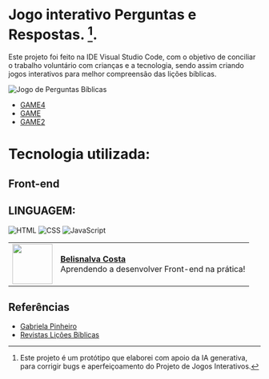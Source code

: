 # Jogo interativo Perguntas e Respostas. [^1].

Este projeto foi feito na IDE Visual Studio Code, com o objetivo de conciliar o trabalho voluntário com crianças e a tecnologia, sendo assim criando jogos interativos para melhor compreensão das lições bíblicas.

![Jogo de Perguntas Bíblicas](https://github.com/BelisnalvaCosta/jogos_interativos/assets/72033269/629feea9-cd64-4a8b-a664-150d46cabeca)
- [GAME4](http://127.0.0.1:5502/jogo4-PergEResposta/index.html)
- [GAME](https://belisnalvacosta.github.io/jogos_interativos/)
- [GAME2](http://127.0.0.1:5502/Jogo2-Perguntas_Respostas/index.html)

# Tecnologia  utilizada:

## Front-end

## LINGUAGEM:
![HTML](https://img.shields.io/badge/HTML-000?style=for-the-badge&logo=html5&logoColor=30A3DC)
![CSS](https://img.shields.io/badge/CSS-000?style=for-the-badge&logo=css3&logoColor=E94D5F)
![JavaScript](https://img.shields.io/badge/JavaScript-000?style=for-the-badge&logo=javascript&logoColor=30A3DC)

  <table>
  <tr>
    <td>
      <img width="80px" align="center" src="https://avatars.githubusercontent.com/BelisnalvaCosta"/>      
    </td>
    <td align="left">
      <a href="https://github.com/BelisnalvaCosta">
        <span><b>Belisnalva Costa</b></span>
      </a>
      <br>
      <span>Aprendendo a desenvolver Front-end na prática!</span>    
    </td>
  </tr>
</table>

## Referências
- [Gabriela Pinheiro](https://github.com/SpruceGabriela/genesis-dio)
- [Revistas Lições Bíblicas](https://www.bing.com/images/search?view=detailV2&ccid=HZwE2%2B2X&id=15000409E340BA12FB8FC395BBE8B15D98B8E393&thid=OIP.HZwE2-2XRDyedFh2vnFJigHaIp&mediaurl=https%3A%2F%2Fhttp2.mlstatic.com%2FD_NQ_NP_602794-MLB50049556457_052022-F.jpg&cdnurl=https%3A%2F%2Fth.bing.com%2Fth%2Fid%2FR.1d9c04dbed97443c9e745876be71498a%3Frik%3Dk%252bO4mF2x6LuVww%26pid%3DImgRaw%26r%3D0&exph=1000&expw=857&q=cpad+revistas+3+trimestre+2022&simid=608020383253730130&form=IRPRST&ck=14F5F1C612A10DD02D6642C35E37240F&selectedindex=2&itb=0&ajaxhist=0&ajaxserp=0&vt=0&sim=11)

[^1]: Este projeto é um protótipo que elaborei com apoio da IA generativa, para corrigir bugs e aperfeiçoamento do Projeto de Jogos Interativos.
